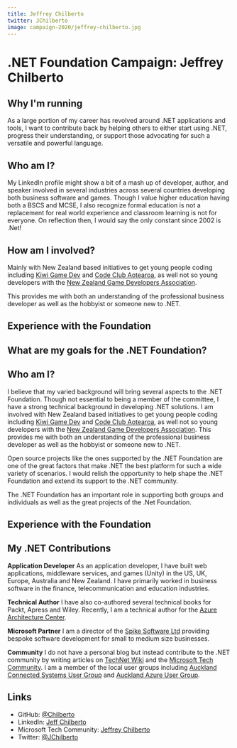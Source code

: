 ```yaml
---
title: Jeffrey Chilberto
twitter: JChilberto
image: campaign-2020/jeffrey-chilberto.jpg
---
```


# .NET Foundation Campaign: Jeffrey Chilberto

## Why I'm running

As a large portion of my career has revolved around .NET applications and tools, I want to contribute back by helping others to either start using .NET, progress their understanding, or support those advocating for such a versatile and powerful language. 

## Who am I?

My LinkedIn profile might show a bit of a mash up of developer, author, and speaker involved in several industries across several countries developing both business software and games. Though I value higher education having both a BSCS and MCSE, I also recognize formal education is not a replacement for real world experience and classroom learning is not for everyone. On reflection then, I would say the only constant since 2002 is .Net! 

## How am I involved?

Mainly with New Zealand based initiatives to get young people coding including [Kiwi Game Dev](https://kgd.nz) and [Code Club Aotearoa](https://codeclub.nz/), as well not so young developers with the [New Zealand Game Developers Association](https://nzgda.com/). 

This provides me with both an understanding of the professional business developer as well as the hobbyist or someone new to .NET. 

## Experience with the Foundation



## What are my goals for the .NET Foundation?




## Who am I?

I believe that my varied background will bring several aspects to the .NET Foundation. Though not essential to being a member of the committee, I have a strong technical background in developing .NET solutions. I am involved with New Zealand based initiatives to get young people coding including [Kiwi Game Dev](https://kgd.nz) and [Code Club Aotearoa](https://codeclub.nz/), as well not so young developers with the [New Zealand Game Developers Association](https://nzgda.com/). This provides me with both an understanding of the professional business developer as well as the hobbyist or someone new to .NET.

Open source projects like the ones supported by the .NET Foundation are one of the great factors that make .NET the best platform for such a wide variety of scenarios. I would relish the opportunity to help shape the .NET Foundation and extend its support to the .NET community.

The .NET Foundation has an important role in supporting both groups and individuals as well as the great projects of the .Net Foundation.


## Experience with the Foundation

## My .NET Contributions

**Application Developer**
As an application developer, I have built web applications, middleware services, and games (Unity) in the US, UK, Europe, Australia and New Zealand. I have primarily worked in business software in the finance, telecommunication and education industries.

**Technical Author**
I have also co-authored several technical books for Packt, Apress and Wiley. Recently, I am a technical author for the [Azure Architecture Center](https://docs.microsoft.com/en-us/azure/architecture/).

**Microsoft Partner**
I am a director of the [Spike Software Ltd](http://spikesoftware.co.nz/) providing bespoke software development for small to medium size businesses.

**Community**
I do not have a personal blog but instead contribute to the .NET community by writing articles on [TechNet Wiki](https://social.technet.microsoft.com/wiki/) and the [Microsoft Tech Community](https://techcommunity.microsoft.com/t5/user/viewprofilepage/user-id/141713). I am a member of the local user groups including [Auckland Connected Systems User Group](https://www.meetup.com/Auckland-Connected-Systems-User-Group/) and [Auckland Azure User Group](https://www.meetup.com/Auckland-Azure-Usergroup/).

## Links
* GitHub: [@Chilberto](https://github.com/chilberto)
* LinkedIn: [Jeff Chilberto](https://www.linkedin.com/in/jeff-chilberto-2a89a84/)
* Microsoft Tech Community: [Jeffrey Chilberto](https://techcommunity.microsoft.com/t5/user/viewprofilepage/user-id/141713)
* Twitter: [@JChilberto](https://twitter.com/jchilberto)
